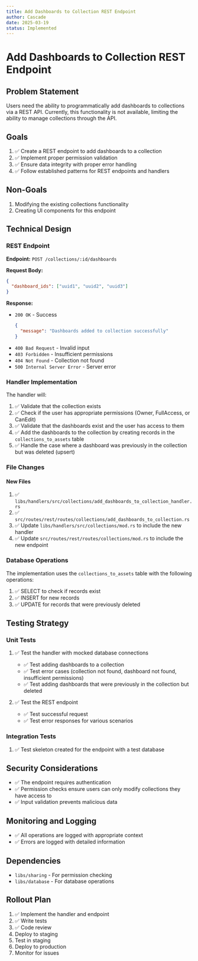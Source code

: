 ```yaml
---
title: Add Dashboards to Collection REST Endpoint
author: Cascade
date: 2025-03-19
status: Implemented
---
```


# Add Dashboards to Collection REST Endpoint

## Problem Statement

Users need the ability to programmatically add dashboards to collections via a REST API. Currently, this functionality is not available, limiting the ability to manage collections through the API.

## Goals

1. ✅ Create a REST endpoint to add dashboards to a collection
2. ✅ Implement proper permission validation
3. ✅ Ensure data integrity with proper error handling
4. ✅ Follow established patterns for REST endpoints and handlers

## Non-Goals

1. Modifying the existing collections functionality
2. Creating UI components for this endpoint

## Technical Design

### REST Endpoint

**Endpoint:** `POST /collections/:id/dashboards`

**Request Body:**
```json
{
  "dashboard_ids": ["uuid1", "uuid2", "uuid3"]
}
```

**Response:**
- `200 OK` - Success
  ```json
  {
    "message": "Dashboards added to collection successfully"
  }
  ```
- `400 Bad Request` - Invalid input
- `403 Forbidden` - Insufficient permissions
- `404 Not Found` - Collection not found
- `500 Internal Server Error` - Server error

### Handler Implementation

The handler will:
1. ✅ Validate that the collection exists
2. ✅ Check if the user has appropriate permissions (Owner, FullAccess, or CanEdit)
3. ✅ Validate that the dashboards exist and the user has access to them
4. ✅ Add the dashboards to the collection by creating records in the `collections_to_assets` table
5. ✅ Handle the case where a dashboard was previously in the collection but was deleted (upsert)

### File Changes

#### New Files

1. ✅ `libs/handlers/src/collections/add_dashboards_to_collection_handler.rs`
2. ✅ `src/routes/rest/routes/collections/add_dashboards_to_collection.rs`
3. ✅ Update `libs/handlers/src/collections/mod.rs` to include the new handler
4. ✅ Update `src/routes/rest/routes/collections/mod.rs` to include the new endpoint

### Database Operations

The implementation uses the `collections_to_assets` table with the following operations:
1. ✅ SELECT to check if records exist
2. ✅ INSERT for new records
3. ✅ UPDATE for records that were previously deleted

## Testing Strategy

### Unit Tests

1. ✅ Test the handler with mocked database connections
   - ✅ Test adding dashboards to a collection
   - ✅ Test error cases (collection not found, dashboard not found, insufficient permissions)
   - ✅ Test adding dashboards that were previously in the collection but deleted

2. ✅ Test the REST endpoint
   - ✅ Test successful request
   - ✅ Test error responses for various scenarios

### Integration Tests

1. ✅ Test skeleton created for the endpoint with a test database

## Security Considerations

- ✅ The endpoint requires authentication
- ✅ Permission checks ensure users can only modify collections they have access to
- ✅ Input validation prevents malicious data

## Monitoring and Logging

- ✅ All operations are logged with appropriate context
- ✅ Errors are logged with detailed information

## Dependencies

- `libs/sharing` - For permission checking
- `libs/database` - For database operations

## Rollout Plan

1. ✅ Implement the handler and endpoint
2. ✅ Write tests
3. ✅ Code review
4. Deploy to staging
5. Test in staging
6. Deploy to production
7. Monitor for issues
